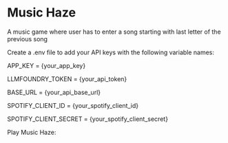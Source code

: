 # Music Haze
A music game where user has to enter a song starting with last letter of the previous song

Create a .env file to add your API keys with the following variable names:

APP_KEY = {your_app_key}

LLMFOUNDRY_TOKEN = {your_api_token}

BASE_URL = {your_api_base_url}

SPOTIFY_CLIENT_ID = {your_spotify_client_id}

SPOTIFY_CLIENT_SECRET = {your_spotify_client_secret}

Play Music Haze: 
